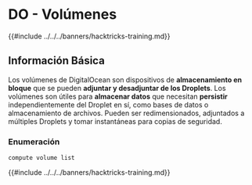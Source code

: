 # DO - Volúmenes

{{#include ../../../banners/hacktricks-training.md}}

## Información Básica

Los volúmenes de DigitalOcean son dispositivos de **almacenamiento en bloque** que se pueden **adjuntar y desadjuntar de los Droplets**. Los volúmenes son útiles para **almacenar datos** que necesitan **persistir** independientemente del Droplet en sí, como bases de datos o almacenamiento de archivos. Pueden ser redimensionados, adjuntados a múltiples Droplets y tomar instantáneas para copias de seguridad.

### Enumeración
```
compute volume list
```
{{#include ../../../banners/hacktricks-training.md}}
